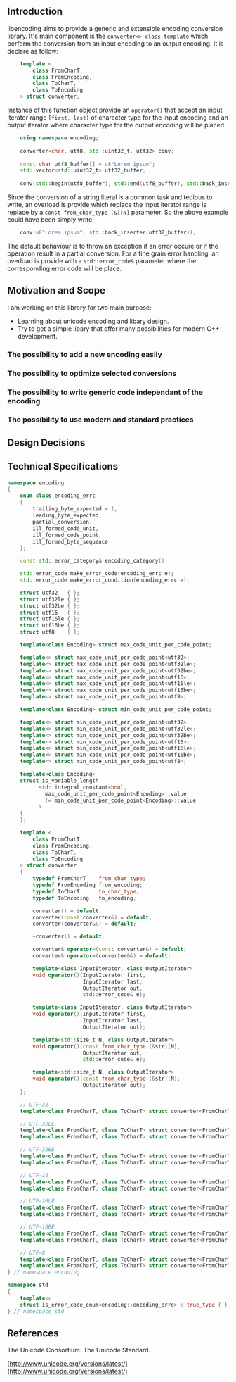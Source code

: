 ## Introduction

libencoding aims to provide a generic and extensible encoding conversion library. It's main component
is the `converter<> class template` which perform the conversion from an input encoding to an output
encoding. It is declare as follow:

```c++
    template <
        class FromCharT,
        class FromEncoding,
        class ToCharT,
        class ToEncoding
    > struct converter;
```

Instance of this function object provide an `operator()` that accept an input iterator range
`[first, last)` of character type for the input encoding and an output iterator where character type
for the output encoding will be placed.

```c++
    using namespace encoding;
    
    converter<char, utf8, std::uint32_t, utf32> conv;
    
    const char utf8_buffer[] = u8"Lorem ipsum";
    std::vector<std::uint32_t> utf32_buffer;
    
    conv(std::begin(utf8_buffer), std::end(utf8_buffer), std::back_inserter(utf32_buffer));
```

Since the conversion of a string literal is a common task and tedious to write, an overload is
provide which replace the input iterator range is replace by a `const from_char_type (&)[N]`
parameter. So the above example could have been simply write:

```c++
    conv(u8"Lorem ipsum", std::back_inserter(utf32_buffer));
```

The default behaviour is to throw an exception if an error occure or if the operation result in a
partial conversion. For a fine grain error handling, an overload is provide with a `std::error_code&`
parameter where the corresponding error code will be place.

## Motivation and Scope

I am working on this library for two main purpose:
- Learning about unicode encoding and libary design.
- Try to get a simple libary that offer many possibilities for modern C++ development.

### The possibility to add a new encoding easily

### The possibility to optimize selected conversions

### The possibility to write generic code independant of the encoding

### The possibility to use modern and standard practices

## Design Decisions

## Technical Specifications

```c++
namespace encoding
{
    enum class encoding_errc
    {
        trailing_byte_expected = 1,
        leading_byte_expected,
        partial_conversion,
        ill_formed_code_unit,
        ill_formed_code_point,
        ill_formed_byte_sequence
    };

    const std::error_category& encoding_category();

    std::error_code make_error_code(encoding_errc e);
    std::error_code make_error_condition(encoding_errc e);

    struct utf32   { };
    struct utf32le { };
    struct utf32be { };
    struct utf16   { };
    struct utf16le { };
    struct utf16be { };
    struct utf8    { };

    template<class Encoding> struct max_code_unit_per_code_point;

    template<> struct max_code_unit_per_code_point<utf32>;
    template<> struct max_code_unit_per_code_point<utf32le>;
    template<> struct max_code_unit_per_code_point<utf32be>;
    template<> struct max_code_unit_per_code_point<utf16>;
    template<> struct max_code_unit_per_code_point<utf16le>;
    template<> struct max_code_unit_per_code_point<utf16be>;
    template<> struct max_code_unit_per_code_point<utf8>;

    template<class Encoding> struct min_code_unit_per_code_point;

    template<> struct min_code_unit_per_code_point<utf32>;
    template<> struct min_code_unit_per_code_point<utf32le>;
    template<> struct min_code_unit_per_code_point<utf32be>;
    template<> struct min_code_unit_per_code_point<utf16>;
    template<> struct min_code_unit_per_code_point<utf16le>;
    template<> struct min_code_unit_per_code_point<utf16be>;
    template<> struct min_code_unit_per_code_point<utf8>;

    template<class Encoding>
    struct is_variable_length
        : std::integral_constant<bool,
            max_code_unit_per_code_point<Encoding>::value
            != min_code_unit_per_code_point<Encoding>::value
          >
    {
    };

    template <
        class FromCharT,
        class FromEncoding,
        class ToCharT,
        class ToEncoding
    > struct converter
    {
        typedef FromCharT    from_char_type;
        typedef FromEncoding from_encoding;
        typedef ToCharT      to_char_type;
        typedef ToEncoding   to_encoding;

        converter() = default;
        converter(const converter&) = default;
        converter(converter&&) = default;

        ~converter() = default;

        converter& operator=(const converter&) = default;
        converter& operator=(converter&&) = default;

        template<class InputIterator, class OutputIterator>
        void operator()(InputIterator first,
                        InputIterator last,
                        OutputIterator out,
                        std::error_code& e);

        template<class InputIterator, class OutputIterator>
        void operator()(InputIterator first,
                        InputIterator last,
                        OutputIterator out);

        template<std::size_t N, class OutputIterator>
        void operator()(const from_char_type (&str)[N],
                        OutputIterator out,
                        std::error_code& e);

        template<std::size_t N, class OutputIterator>
        void operator()(const from_char_type (&str)[N],
                        OutputIterator out);
    };

    // UTF-32
    template<class FromCharT, class ToCharT> struct converter<FromCharT, utf32,   ToCharT, utf32>;

    // UTF-32LE
    template<class FromCharT, class ToCharT> struct converter<FromCharT, utf32,   ToCharT, utf32le>;
    template<class FromCharT, class ToCharT> struct converter<FromCharT, utf32le, ToCharT, utf32>;

    // UTF-32BE
    template<class FromCharT, class ToCharT> struct converter<FromCharT, utf32,   ToCharT, utf32be>;
    template<class FromCharT, class ToCharT> struct converter<FromCharT, utf32be, ToCharT, utf32>;

    // UTF-16
    template<class FromCharT, class ToCharT> struct converter<FromCharT, utf32,   ToCharT, utf16>;
    template<class FromCharT, class ToCharT> struct converter<FromCharT, utf16,   ToCharT, utf32>;

    // UTF-16LE
    template<class FromCharT, class ToCharT> struct converter<FromCharT, utf32,   ToCharT, utf16le>;
    template<class FromCharT, class ToCharT> struct converter<FromCharT, utf16le, ToCharT, utf32>;

    // UTF-16BE
    template<class FromCharT, class ToCharT> struct converter<FromCharT, utf32,   ToCharT, utf16be>;
    template<class FromCharT, class ToCharT> struct converter<FromCharT, utf16be, ToCharT, utf32>;

    // UTF-8
    template<class FromCharT, class ToCharT> struct converter<FromCharT, utf32,   ToCharT, utf8>;
    template<class FromCharT, class ToCharT> struct converter<FromCharT, utf8,    ToCharT, utf32>;
} // namespace encoding

namespace std 
{ 
    template<> 
    struct is_error_code_enum<encoding::encoding_errc> : true_type { }; 
} // namespace std
```

## References

The Unicode Consortium. The Unicode Standard.

[http://www.unicode.org/versions/latest/](http://www.unicode.org/versions/latest/)